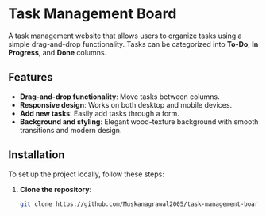 # Task Management Board

A task management website that allows users to organize tasks using a simple drag-and-drop functionality. Tasks can be categorized into **To-Do**, **In Progress**, and **Done** columns.

## Features

- **Drag-and-drop functionality**: Move tasks between columns.
- **Responsive design**: Works on both desktop and mobile devices.
- **Add new tasks**: Easily add tasks through a form.
- **Background and styling**: Elegant wood-texture background with smooth transitions and modern design.

## Installation

To set up the project locally, follow these steps:

1. **Clone the repository**:
   ```bash
   git clone https://github.com/Muskanagrawal2005/task-management-board.git
